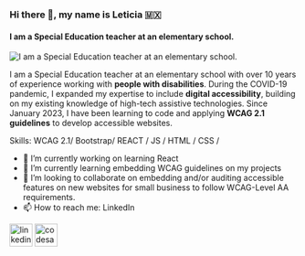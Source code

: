 ### Hi there 👋, my name is Leticia 🇲🇽
#### I am a **Special Education teacher** at an elementary school.
![I am a **Special Education teacher** at an elementary school.](https://arturssmirnovs.github.io/github-profile-readme-generator/images/banner.png)

I am a Special Education teacher at an elementary school with over 10 years of experience working with **people with disabilities**. During the COVID-19 pandemic, I expanded my expertise to include **digital accessibility**, building on my existing knowledge of high-tech assistive technologies. Since January 2023, I have been learning to code and applying **WCAG 2.1 guidelines** to develop accessible websites.

Skills: WCAG 2.1/ Bootstrap/ REACT / JS / HTML / CSS /

- 🔭 I’m currently working on learning React 
- 🌱 I’m currently learning embedding WCAG guidelines on my projects 
- 👯 I’m looking to collaborate on embedding and/or auditing accessible features on new websites for small business to follow WCAG-Level AA requirements.  
- 📫 How to reach me: LinkedIn 


[<img src='https://cdn.jsdelivr.net/npm/simple-icons@3.0.1/icons/linkedin.svg' alt='linkedin' height='40'>](https://www.linkedin.com/in/leticia-gomez/)  [<img src='https://cdn.jsdelivr.net/npm/simple-icons@3.0.1/icons/codesandbox.svg' alt='codesandbox' height='40'>](https://codesandbox.io/u/lggomex18)  


<!---
lggomez18/lggomez18 is a ✨ special ✨ repository because its `README.md` (this file) appears on your GitHub profile.
You can click the Preview link to take a look at your changes.
--->
